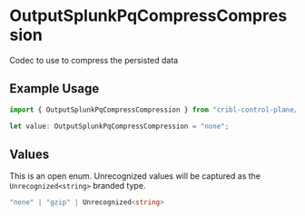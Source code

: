 # OutputSplunkPqCompressCompression

Codec to use to compress the persisted data

## Example Usage

```typescript
import { OutputSplunkPqCompressCompression } from "cribl-control-plane/models/operations";

let value: OutputSplunkPqCompressCompression = "none";
```

## Values

This is an open enum. Unrecognized values will be captured as the `Unrecognized<string>` branded type.

```typescript
"none" | "gzip" | Unrecognized<string>
```